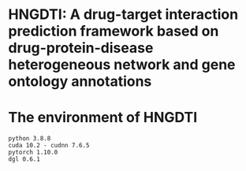 HNGDTI: A drug-target interaction prediction framework based on drug-protein-disease heterogeneous network and gene ontology annotations
====
The environment of HNGDTI
===
    python 3.8.8
    cuda 10.2 - cudnn 7.6.5
    pytorch 1.10.0
    dgl 0.6.1
